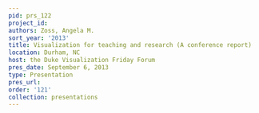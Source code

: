 ```yaml
---
pid: prs_122
project_id: 
authors: Zoss, Angela M.
sort_year: '2013'
title: Visualization for teaching and research (A conference report)
location: Durham, NC
host: the Duke Visualization Friday Forum
pres_date: September 6, 2013
type: Presentation
pres_url: 
order: '121'
collection: presentations
---
```

